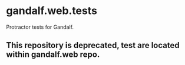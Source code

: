# gandalf.web.tests

Protractor tests for Gandalf. 

## This repository is deprecated, test are located within gandalf.web repo.
